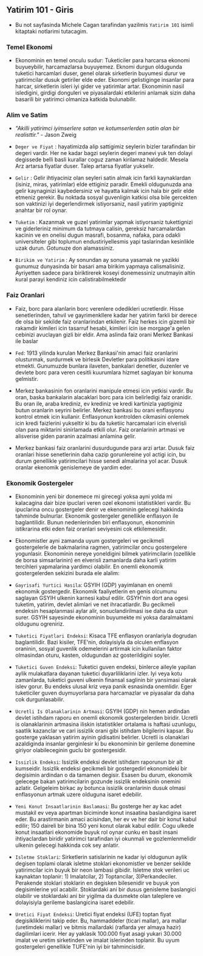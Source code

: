 ## Yatirim 101 - Giris

- Bu not sayfasinda Michele Cagan tarafindan yazilmis `Yatirim 101` isimli kitaptaki notlarimi tutacagim.

### Temel Ekonomi

- Ekonominin en temel onculu sudur: Tuketiciler para harcarsa ekonomi buyueybilir, harcamazlarsa buyuyemez. Eknomi durgun oldugunda tuketici harcamlari duser, genel olarak sirketlerin buyumesi durur ve yatirimcilar dusuk getiriler elde eder. Ekonomi gelistiginge insanlar para harcar, sirketlerin isleri iyi gider ve yatirimlar artar. Ekonominin nasil isledigini, girdigi donguleri ve piyasalardaki etkilerini anlamak sizin daha basarili bir yatirimci olmaniza katkida bulunabilir.

### Alim ve Satim

- *"Akilli yatirimci iyimserlere satan ve kotumserlerden satin alan bir realisttir."* - Jason Zweig

- `Deger ve Fiyat` : hayatimizda alip sattigimiz seylerin bizler tarafindan bir degeri vardir. Her ne kadar bagzi seylerin degeri manevi yuk ten dolayi degissede belli basli kurallar coguz zaman kirilamaz haldedir. Mesela Arz artarsa fiyatlar duser. Talep artarsa fiyatlar yukselir.
- `Gelir` : Gelir ihtiyaciniz olan seyleri satin almak icin farkli kaynaklardan (isiniz, miras, yatirimlar) elde ettiginiz paradir. Emekli oldugunuzda ana gelir kaynaginizi kaybedersiniz ve hayatta kalmak icin hala bir gelir elde etmeniz gerekir. Bu noktada sosyal guvenligin katkisi olsa bile gercekten son vaktinizi iyi degerlendirmek istiyorsaniz, nasil yatirim yaptiginiz anahtar bir rol oynar.

- `Tuketim` : Kazanmak ve guzel yatirimlar yapmak istiyorsaniz tukettignizi ve giderleriniz minimum da tutmaya calisin, gereksiz harcamalardan kacinin ve en onelisi dugun masrafi, bosanma, nafaka, para odakli universiteler gibi toplumun endustiriyellesmis yapi taslarindan kesinlikle uzak durun. Gotunuze don alamassiniz.

- `Birikim ve Yatirim` : Ay sonundan ay sonuna yasamak ne yazikki gunumuz dunyasinda bir basari ama birikim yapmaya calismalisiniz. Ayriyetten sadece para biriktirerek koseyi donemessiniz unutmayin altin kural parayi kendiniz icin calistirabilmektedir

### Faiz Oranlari

- Faiz, borc para alanlarin borc verenlere odedikleri ucretlerdir. Hisse senetlerinden, tahvil ve gayrimenkllere kadar her yatirim farkli bir derece de olsa bir sekilde faiz oranlarindan etkilenir. Faiz herkes icin gizemli bir rakamdir kimileri icin tasarruf hesabi, kimileri icin ise morgage'a gelen cebinizi avuclayan gizli bir eldir. Ama aslinda faiz orani Merkez Bankasi ile baslar

- `Fed`: 1913 yilinda kurulan Merkez Bankasi'nin amaci faiz oranlarini olusturmak, surdurmek ve birlesik Devletler para politikasini idare etmekti. Gunumuzde bunlara ilaveten, bankalari denetler, duzenler ve devlete borc para veren cesitli kuurumlara hizmet saglayan bir konuma gelmistir. 

- Merkez bankasinin fon oranlarini manipule etmesi icin yetkisi vardir. Bu oran, baska bankalarin alacaklari borc para icin belirledigi faiz oranidir. Bu oran ile, araba krediniz, ev krediniz ve kredi kartinizla yaptiginiz butun oranlarin seyrini belirler. Merkez bankasi bu orani enflasyonu kontrol etmek icin kullanir. Enflasyonun kontrolden cikmasini onlemek icin kredi faizlerini yukseltir ki bu da tuketiic harcamalari icin elverisli olan para miktarini sinirlamada etkili olur. Faiz oranlarinin artmasi ve alisverise giden paranin azalmasi anlamina gelir.

- Merkez bankasi faiz oranlarini dusurdugunde para arzi artar. Dusuk faiz oranlari hisse senetlerinin daha cazip gorunlereine yol actigi icin, bu durum genellikle yatirimcilari hisse senedi almalarina yol acar. Dusuk oranlar ekenomik genislemeye de yardim eder.

### Ekonomik Gostergeler

- Ekonominin yeni bir donemece mi girecegi yoksa ayni yolda mi kalacagina dair bize ipuclari veren ozel ekonomi istatistikleri vardir. Bu ipuclarina oncu gostergeler denir ve ekenominin gelecegi hakkinda tahminde bulnurlar. Ekonomik gostergeler genellikle enflasyon ile baglantilidir. Bunun nedenlerinden biri enflasyonun, ekonominin istikrarina etki eden faiz oranlari seviyesini cok etkilemesidir.

- Ekonomistler ayni zamanda uyum gostergeleri ve gecikmeli gostergelerle de bakmalarina ragmen, yatirimcilar oncu gostergelere yogunlasir. Ekonominin nereye yoneldigini bilmek yatirimcilarin (ozellikle de borsa simsarlarinin) en elverisli zamanlarda daha karli yatirim tercihleri yapmalarina yardimci olabilir. En onemli ekonomik gostergelerden sekizini burada ele alalim:

- `Gayrisafi Yurtici Hasila`: GSYIH (GDP) yayimlanan en onemli ekonomik gostergedir. Ekonomik faaliyetlerin en genis olcumunu saglayan GSYIH ulkenin karnesi kabul edilir. GSYH'nin dort ana ogesi tuketim, yatirim, devlet alimlari ve net ihracatlardir. Bu gecikmeli endeksin hesaplanmasi aylar alir, sonuclandirilmasi ise daha da uzun surer. GSYIH sayesinde ekonominin buyumekte mi yoksa daralmaktami oldugunu ogreniriz.

- `Tuketici Fiyatlari Endeksi`: Kisaca TFE enflasyon oranlariyla dogrudan baglantilidir. Bazi kisiler, TFE'nin, dolayisiyla da olculen enflasyon oraninin, sosyal guvenlik odemelerini artirmak icin kullanilan faktor olmasindan oturu, kasten, oldugundan az gosterildigini soyler.

- `Tuketici Guven Endeksi`: Tuketici guven endeksi, binlerce aileyle yapilan aylik mulakatlara dayanan tuketici duyarliliklarini izler. Iyi veya kotu zamanlarda, tuketici guveni ulkenin finansal saglinin bir yansimasi olarak islev gorur. Bu endeks ulusal kriz veya panik esnasinda onemlidir. Eger tuketiciler guven duymuyorlarsa para harcamazlar ve piyasalar da daha cok durgunlasabilir.

- `Ucretli Is Olanaklarinin Artmasi`: GSYIH (GDP) nin hemen ardindan devlet istihdam raporu en onemli ekonomik gostergelerden biridir. Ucretli is olanaklarinin artmasina iliskin istatistikler ortalama is haftasi uzunlugu, saatlik kazanclar ve cari issizlik orani gibi istihdam bilgilerini kapsar. Bu gosterge yaklasan yatirim ayinin gidisatini belirler. Ucretli is olanaklari azaldiginda insanlar gerginlesir ki bu ekonominin bir gerileme donemine giriyor olabileceginin guclu bir gostergesidir.

- `Issizlik Endeksi`: Issizlik endeksi devlet istihdam raporunun bir alt kumseidir. Issizlik endeksi gecikmeli bir gostergedirl ekonomideki bir degisimin ardindan o da tamamen degisir. Esasen bu durum, ekonomik gelecege bakan yatirimcilarin gozunde issizlik endeksinin onemini azlatir. Gelgeleim birkac ay botunca issizlik oranlarinin dusuk olmasi enflasyonun artmak uzere olduguna isaret edebilir.

- `Yeni Konut Insaatlarinin Baslamasi`: Bu gosterge her ay kac adet mustakil ev veya apartman biciminde konut insaatina baslandigina isaret eder. Bu arastirmanin amaci acisindan, her ev ve her dair bir konut kabul edilir; 150 daireli bir bina 150 yeni konut olarak kabul edilir. Cogu ulkede konut insaatlari ekonomide buyuk rol oynar cunku en basit insani ihtiyaclardan biridir yatirimci tarafindan iyi okunmali ve gozlemlenmelidir ulkenin gelecegi hakkinda cok sey anlatir.

- `Isletme Stoklari`: Sirketlerin satislarinin ne kadar iyi oldugunun aylik degisen toplami olarak isletme stoklari ekonomistler ve benzer sekilde yatirimcilar icin buyuk bir neon lambasi gibidir. Isletme stok verileri uc kaynaktan toplanir: 1) Imalatcilar, 2) Toptancilar, 3)Perkandeciler. Perakende stoklari stoklarin en degisken bilesenidir ve buyuk yon degisimlerine yol acabilir. Stoklardaki ani bir dusus genisleme baslangici olabilir ve stoklardaki ani bir yigilma da dusmekte olan taleplere ve dolayisiyla gerileme baslangicina isaret edebilir.

- `Uretici Fiyat Endeksi`: Uretici fiyat endeksi (UFE) toptan fiyat degisikliklerini takip eder. Bu, hammaddeler (ticari mallar), ara mallar (uretimdeki mallar) ve bitmis mallardaki (raflarda yer almaya hazir) dagilimlari icerir. Her ay yaklasik 100.000 fiyat asagi yukari 30.000 imalat ve uretim sirketinden ve imalat islerinden toplanir. Bu uyum gostergeleri genellikle TUFE'nin iyi bir tahmincisidir.
